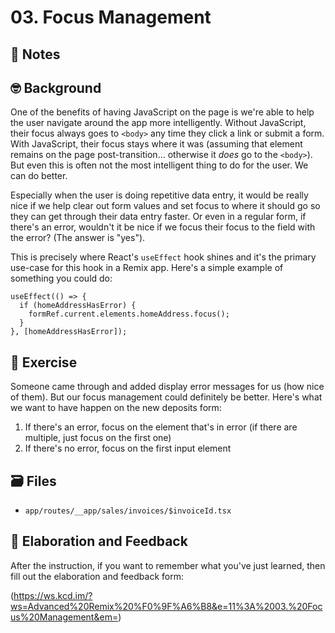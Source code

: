 # 03. Focus Management

## 📝 Notes

## 🤓 Background

One of the benefits of having JavaScript on the page is we're able to help the user navigate around the app more intelligently. Without JavaScript, their focus always goes to `<body>` any time they click a link or submit a form. With JavaScript, their focus stays where it was (assuming that element remains on the page post-transition... otherwise it _does_ go to the `<body>`). But even this is often not the most intelligent thing to do for the user. We can do better.

Especially when the user is doing repetitive data entry, it would be really nice if we help clear out form values and set focus to where it should go so they can get through their data entry faster. Or even in a regular form, if there's an error, wouldn't it be nice if we focus their focus to the field with the error? (The answer is "yes").

This is precisely where React's `useEffect` hook shines and it's the primary use-case for this hook in a Remix app. Here's a simple example of something you could do:

```tsx
useEffect(() => {
  if (homeAddressHasError) {
    formRef.current.elements.homeAddress.focus();
  }
}, [homeAddressHasError]);
```

## 💪 Exercise

Someone came through and added display error messages for us (how nice of them). But our focus management could definitely be better. Here's what we want to have happen on the new deposits form:

1. If there's an error, focus on the element that's in error (if there are multiple, just focus on the first one)
2. If there's no error, focus on the first input element

## 🗃 Files

- `app/routes/__app/sales/invoices/$invoiceId.tsx`

## 🦉 Elaboration and Feedback

After the instruction, if you want to remember what you've just learned, then
fill out the elaboration and feedback form:

(https://ws.kcd.im/?ws=Advanced%20Remix%20%F0%9F%A6%B8&e=11%3A%2003.%20Focus%20Management&em=)
